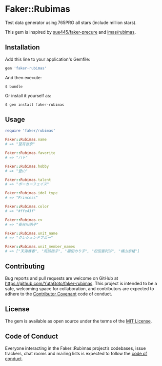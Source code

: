 # Faker::Rubimas

Test data generator using 765PRO all stars (include million stars).

This gem is inspired by [sue445/faker-precure](https://github.com/sue445/faker-precure) and [imas/rubimas](https://github.com/imas/rubimas).

## Installation

Add this line to your application's Gemfile:

```ruby
gem 'faker-rubimas'
```

And then execute:

    $ bundle

Or install it yourself as:

    $ gem install faker-rubimas

## Usage

```ruby
require 'faker/rubimas'

Faker::Rubimas.name
# => "望月杏奈"

Faker::Rubimas.favorite
# => "ハト"

Faker::Rubimas.hobby
# => "登山"

Faker::Rubimas.talent
# => "ポーカーフェイス"

Faker::Rubimas.idol_type
# => "Princess"

Faker::Rubimas.color
# => "#ffe43f"

Faker::Rubimas.cv
# => "長谷川明子"

Faker::Rubimas.unit_name
# => "クレシェンドブルー"

Faker::Rubimas.unit_member_names
# => ["天海春香", "周防桃子", "福田のり子", "松田亜利沙", "横山奈緒"]
```

## Contributing

Bug reports and pull requests are welcome on GitHub at https://github.com/YutaGoto/faker-rubimas. This project is intended to be a safe, welcoming space for collaboration, and contributors are expected to adhere to the [Contributor Covenant](http://contributor-covenant.org) code of conduct.

## License

The gem is available as open source under the terms of the [MIT License](https://opensource.org/licenses/MIT).

## Code of Conduct

Everyone interacting in the Faker::Rubimas project’s codebases, issue trackers, chat rooms and mailing lists is expected to follow the [code of conduct](https://github.com/YutaGoto/faker-rubimas/blob/master/CODE_OF_CONDUCT.md).
